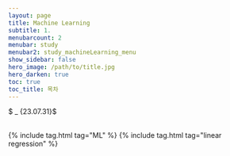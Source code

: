 ```yaml
---
layout: page
title: Machine Learning
subtitle: 1.
menubarcount: 2
menubar: study
menubar2: study_machineLearning_menu
show_sidebar: false
hero_image: /path/to/title.jpg
hero_darken: true
toc: true
toc_title: 목차
---
```




$ _ {23.07.31}$<br/><br/>



{% include tag.html tag="ML" %}  {% include tag.html tag="linear regression" %}
